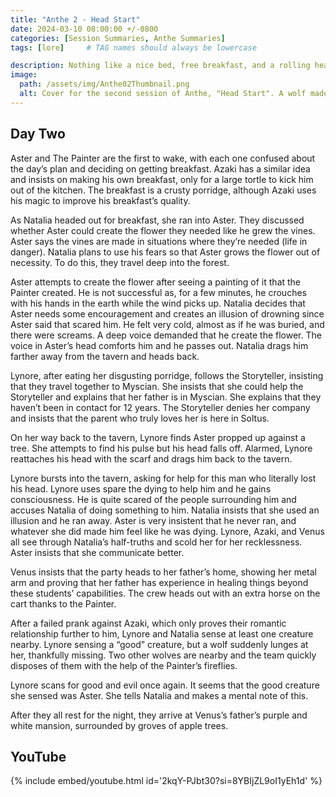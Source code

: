 ```yaml
---
title: "Anthe 2 - Head Start"
date: 2024-03-10 08:00:00 +/-0800
categories: [Session Summaries, Anthe Summaries]
tags: [lore]     # TAG names should always be lowercase

description: Nothing like a nice bed, free breakfast, and a rolling head to start off a new adventuring group.
image:
  path: /assets/img/Anthe02Thumbnail.png
  alt: Cover for the second session of Anthe, "Head Start". A wolf made of shadows gently stalks you through a winter forest, their glowing yellow eyes piercing through the falling snow. Drawn by Evelyn. 
---
```


## Day Two

Aster and The Painter are the first to wake, with each one confused about the day’s plan and deciding on getting breakfast. Azaki has a similar idea and insists on making his own breakfast, only for a large tortle to kick him out of the kitchen. The breakfast is a crusty porridge, although Azaki uses his magic to improve his breakfast’s quality. 

As Natalia headed out for breakfast, she ran into Aster. They discussed whether Aster could create the flower they needed like he grew the vines. Aster says the vines are made in situations where they’re needed (life in danger). Natalia plans to use his fears so that Aster grows the flower out of necessity. To do this, they travel deep into the forest. 

Aster attempts to create the flower after seeing a painting of it that the Painter created. He is not successful as, for a few minutes, he crouches with his hands in the earth while the wind picks up. Natalia decides that Aster needs some encouragement and creates an illusion of drowning since Aster said that scared him. He felt very cold, almost as if he was buried, and there were screams. A deep voice demanded that he create the flower. The voice in Aster’s head comforts him and he passes out. Natalia drags him farther away from the tavern and heads back. 

Lynore, after eating her disgusting porridge, follows the Storyteller, insisting that they travel together to Myscian. She insists that she could help the Storyteller and explains that her father is in Myscian. She explains that they haven’t been in contact for 12 years. The Storyteller denies her company and insists that the parent who truly loves her is here in Soltus. 

On her way back to the tavern, Lynore finds Aster propped up against a tree. She attempts to find his pulse but his head falls off. Alarmed, Lynore reattaches his head with the scarf and drags him back to the tavern. 

Lynore bursts into the tavern, asking for help for this man who literally lost his head. Lynore uses spare the dying to help him and he gains consciousness. He is quite scared of the people surrounding him and accuses Natalia of doing something to him. Natalia insists that she used an illusion and he ran away. Aster is very insistent that he never ran, and whatever she did made him feel like he was dying. Lynore, Azaki, and Venus all see through Natalia’s half-truths and scold her for her recklessness. Aster insists that she communicate better. 

Venus insists that the party heads to her father’s home, showing her metal arm and proving that her father has experience in healing things beyond these students’ capabilities. The crew heads out with an extra horse on the cart thanks to the Painter. 

After a failed prank against Azaki, which only proves their romantic relationship further to him, Lynore and Natalia sense at least one creature nearby. Lynore sensing a “good” creature, but a wolf suddenly lunges at her, thankfully missing. Two other wolves are nearby and the team quickly disposes of them with the help of the Painter’s fireflies. 

Lynore scans for good and evil once again. It seems that the good creature she sensed was Aster. She tells Natalia and makes a mental note of this. 

After they all rest for the night, they arrive at Venus’s father’s purple and white mansion, surrounded by groves of apple trees. 

## YouTube

{% include embed/youtube.html id='2kqY-PJbt30?si=8YBIjZL9oI1yEh1d' %}
